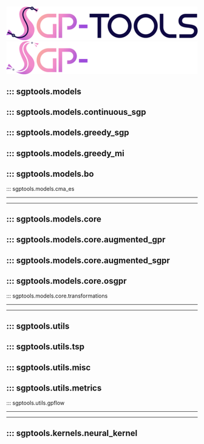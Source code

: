 ![Image title](assets/SGP-Tools.png#only-light)
![Image title](assets/logo_dark.png#only-dark)

::: sgptools.models
---
::: sgptools.models.continuous_sgp
---
::: sgptools.models.greedy_sgp
---
::: sgptools.models.greedy_mi
---
::: sgptools.models.bo
---
::: sgptools.models.cma_es
____________________________________________________________________________________________________________________________________________________________
---
::: sgptools.models.core
--- 
::: sgptools.models.core.augmented_gpr
---
::: sgptools.models.core.augmented_sgpr
---
::: sgptools.models.core.osgpr
---
::: sgptools.models.core.transformations
____________________________________________________________________________________________________________________________________________________________
---
::: sgptools.utils
---
::: sgptools.utils.tsp
---
::: sgptools.utils.misc
---
::: sgptools.utils.metrics
---
::: sgptools.utils.gpflow
____________________________________________________________________________________________________________________________________________________________
---
::: sgptools.kernels.neural_kernel
---
